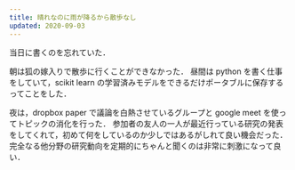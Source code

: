 ```yaml
---
title: 晴れなのに雨が降るから散歩なし
updated: 2020-09-03
---
```


当日に書くのを忘れていた．

朝は狐の嫁入りで散歩に行くことができなかった．
昼間は python を書く仕事をしていて，scikit learn の学習済みモデルをできるだけポータブルに保存するってことをした．

夜は，dropbox paper で議論を白熱させているグループと google meet を使ってトピックの消化を行った．
参加者の友人の一人が最近行っている研究の発表をしてくれて，初めて何をしているのか少しではあるがしれて良い機会だった．
完全なる他分野の研究動向を定期的にちゃんと聞くのは非常に刺激になって良い．

